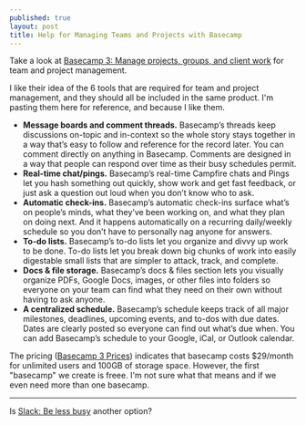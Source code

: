 ```yaml
---
published: true
layout: post
title: Help for Managing Teams and Projects with Basecamp
---
```



Take a look at [Basecamp 3: Manage projects, groups, and client work](https://basecamp.com/) for team and project management.

I like their idea of the 6 tools that are required for team and project management, and they should all be included in the same product. I'm pasting them here for reference, and because I like them.

* **Message boards and comment threads.** Basecamp’s threads keep discussions on-topic and in-context so the whole story stays together in a way that’s easy to follow and reference for the record later. You can comment directly on anything in Basecamp. Comments are designed in a way that people can respond over time as their busy schedules permit.
* **Real-time chat/pings.** Basecamp’s real-time Campfire chats and Pings let you hash something out quickly, show work and get fast feedback, or just ask a question out loud when you don’t know who to ask.
* **Automatic check-ins.** Basecamp’s automatic check-ins surface what’s on people’s minds, what they’ve been working on, and what they plan on doing next. And it happens automatically on a recurring daily/weekly schedule so you don’t have to personally nag anyone for answers.
* **To-do lists.** Basecamp’s to-do lists let you organize and divvy up work to be done. To-do lists let you break down big chunks of work into easily digestable small lists that are simpler to attack, track, and complete.
* **Docs & file storage.** Basecamp’s docs & files section lets you visually organize PDFs, Google Docs, images, or other files into folders so everyone on your team can find what they need on their own without having to ask anyone.
* **A centralized schedule.** Basecamp’s schedule keeps track of all major milestones, deadlines, upcoming events, and to-dos with due dates. Dates are clearly posted so everyone can find out what’s due when. You can add Basecamp’s schedule to your Google, iCal, or Outlook calendar.

The pricing ([Basecamp 3 Prices](https://basecamp.com/3/pricing)) indicates that basecamp costs $29/month for unlimited users and 100GB of storage space. However, the first "basecamp" we create is freee. I'm not sure what that means and if we even need more than one basecamp.

---

Is [Slack: Be less busy](https://slack.com/) another option?
